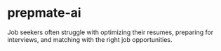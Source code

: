 # prepmate-ai
Job seekers often struggle with optimizing their resumes, preparing for interviews, and matching with the right job opportunities.

